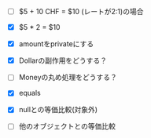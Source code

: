 - [ ] $5 + 10 CHF = $10 (レートが2:1)の場合
- [x] $5 * 2 = $10
- [x] amountをprivateにする
- [x] Dollarの副作用をどうする？
- [ ] Moneyの丸め処理をどうする？
- [x] equals
- [x] nullとの等価比較(対象外)
- [ ] 他のオブジェクトとの等価比較

